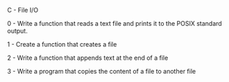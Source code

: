 C - File I/O

0 - Write a function that reads a text file and prints it to the POSIX standard output.

1 - Create a function that creates a file

2 - Write a function that appends text at the end of a file

3 - Write a program that copies the content of a file to another file
